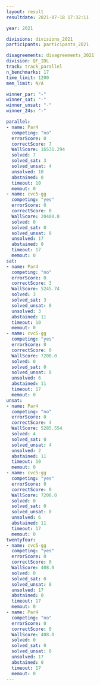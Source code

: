 ```yaml
---
layout: result
resultdate: 2021-07-18 17:32:11

year: 2021

divisions: divisions_2021
participants: participants_2021

disagreements: disagreements_2021
division: QF_IDL
track: track_parallel
n_benchmarks: 17
time_limit: 1200
mem_limit: N/A

winner_par: "-"
winner_sat: "-"
winner_unsat: "-"
winner_24s: "-"

parallel:
- name: Par4
  competing: "no"
  errorScore: 0
  correctScore: 7
  WallScore: 16531.294
  solved: 7
  solved_sat: 3
  solved_unsat: 4
  unsolved: 10
  abstained: 0
  timeout: 10
  memout: 0
- name: cvc5-gg
  competing: "yes"
  errorScore: 0
  correctScore: 0
  WallScore: 20400.0
  solved: 0
  solved_sat: 0
  solved_unsat: 0
  unsolved: 17
  abstained: 0
  timeout: 17
  memout: 0
sat:
- name: Par4
  competing: "no"
  errorScore: 0
  correctScore: 3
  WallScore: 5245.74
  solved: 3
  solved_sat: 3
  solved_unsat: 0
  unsolved: 3
  abstained: 11
  timeout: 10
  memout: 0
- name: cvc5-gg
  competing: "yes"
  errorScore: 0
  correctScore: 0
  WallScore: 7200.0
  solved: 0
  solved_sat: 0
  solved_unsat: 0
  unsolved: 6
  abstained: 11
  timeout: 17
  memout: 0
unsat:
- name: Par4
  competing: "no"
  errorScore: 0
  correctScore: 4
  WallScore: 5285.554
  solved: 4
  solved_sat: 0
  solved_unsat: 4
  unsolved: 2
  abstained: 11
  timeout: 10
  memout: 0
- name: cvc5-gg
  competing: "yes"
  errorScore: 0
  correctScore: 0
  WallScore: 7200.0
  solved: 0
  solved_sat: 0
  solved_unsat: 0
  unsolved: 6
  abstained: 11
  timeout: 17
  memout: 0
twentyfour:
- name: cvc5-gg
  competing: "yes"
  errorScore: 0
  correctScore: 0
  WallScore: 408.0
  solved: 0
  solved_sat: 0
  solved_unsat: 0
  unsolved: 17
  abstained: 0
  timeout: 17
  memout: 0
- name: Par4
  competing: "no"
  errorScore: 0
  correctScore: 0
  WallScore: 408.0
  solved: 0
  solved_sat: 0
  solved_unsat: 0
  unsolved: 17
  abstained: 0
  timeout: 17
  memout: 0
---
```

